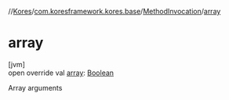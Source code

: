 //[Kores](../../../index.md)/[com.koresframework.kores.base](../index.md)/[MethodInvocation](index.md)/[array](array.md)

# array

[jvm]\
open override val [array](array.md): [Boolean](https://kotlinlang.org/api/latest/jvm/stdlib/kotlin/-boolean/index.html)

Array arguments

